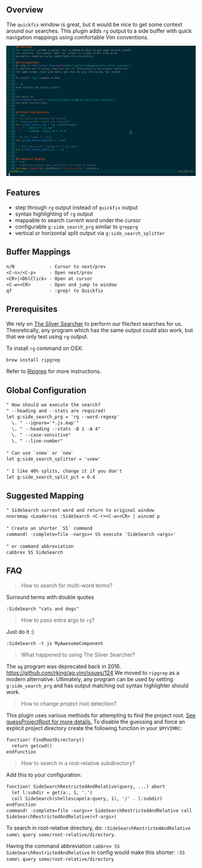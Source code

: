 ## Overview
The `quickfix` window is great, but it would be nice to get some context around
our searches. This plugin adds `rg` output to a side buffer with quick
navigation mappings using comfortable Vim conventions.

![Simple Demo](side-search-demo.gif)

## Features
- step through `rg` output instead of `quickfix` output
- syntax highlighting of `rg` output
- mappable to search current word under the cursor
- configurable `g:side_search_prg` similar to `grepprg`
- vertical or horizontal split output via `g:side_search_splitter`

## Buffer Mappings
```
n/N             - Cursor to next/prev
<C-n>/<C-p>     - Open next/prev
<CR>|<DblClick> - Open at cursor
<C-w><CR>       - Open and jump to window
qf              - :grep! to Quickfix
```

## Prerequisites
We rely on [The Silver Searcher](https://github.com/ggreer/the_silver_searcher)
to perform our file/text searches for us. Theoretically, any program which has
the same output could also work, but that we only test using `rg` output.

To install `rg` command on OSX:

```sh
brew install ripgrep
```

Refer to [Ripgrep](https://github.com/BurntSushi/ripgrep) for more instructions.


## Global Configuration
```vim
" How should we execute the search?
" --heading and --stats are required!
let g:side_search_prg = 'rg --word-regexp'
  \. " --ignore='*.js.map'"
  \. " --heading --stats -B 1 -A 4"
  \. " --case-sensitive"
  \. " --line-number"

" Can use `vnew` or `new`
let g:side_search_splitter = 'vnew'

" I like 40% splits, change it if you don't
let g:side_search_split_pct = 0.4
```

## Suggested Mapping
```vim
" SideSearch current word and return to original window
nnoremap <Leader>ss :SideSearch <C-r><C-w><CR> | wincmd p

" Create an shorter `SS` command
command! -complete=file -nargs=+ SS execute 'SideSearch <args>'

" or command abbreviation
cabbrev SS SideSearch
```

## FAQ

> How to search for multi-word terms?

Surround terms with double quotes

```
:SideSearch "cats and dogs"
```

> How to pass extra args to `rg`?

Just do it :)
```
:SideSearch -t js MyAwesomeComponent
```

> What happened to using The Silver Searcher?

The `ag` program was deprecated back in 2016. https://github.com/rking/ag.vim/issues/124
We moved to `ripgrep` as a modern alternative.
Ultimately, any program can be used by setting `g:side_search_prg` and has output matching out syntax highlighter should
work.


> How to change project root detection?

This plugin uses various methods for attempting to find the project root. [See guessProjectRoot for more details.](https://github.com/ddrscott/vim-side-search/blob/master/plugin/side-search.vim#L158)
To disable the guessing and force an explicit project directory create the following function in your `$MYVIMRC`:

```vim
function! FindRootDirectory()
  return getcwd()
endfunction
```

> How to search in a root-relative subdirectory?

Add this to your configuration:
```vim
function! SideSearchRestrictedAndRelative(query, ...) abort
  let l:subdir = get(a:, 1, '.')
  call SideSearch(shellescape(a:query, 1), '/' . l:subdir)
endfunction
command! -complete=file -nargs=+ SideSearchRestrictedAndRelative call SideSearchRestrictedAndRelative(<f-args>)
```

To search in root-relative directory, do: `:SideSearchRestrictedAndRelative some\ query some/root-relative/directory`.

Having the command abbreviation `cabbrev SS SideSearchRestrictedAndRelative` in config would make this shorter: `:SS some\ query some/root-relative/directory`
